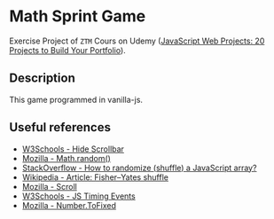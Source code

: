 # Math Sprint Game

Exercise Project of `ZTM` Cours on Udemy ([JavaScript Web Projects: 20 Projects to Build Your Portfolio](https://www.udemy.com/course/javascript-web-projects-to-build-your-portfolio-resume)).

## Description

This game programmed in vanilla-js.

## Useful references

- [W3Schools - Hide Scrollbar](https://www.w3schools.com/howto/howto_css_hide_scrollbars.asp)
- [Mozilla - Math.random()](https://developer.mozilla.org/en-US/docs/Web/JavaScript/Reference/Global_Objects/Math/random)
- [StackOverflow - How to randomize (shuffle) a JavaScript array?](https://stackoverflow.com/questions/2450954/how-to-randomize-shuffle-a-javascript-array)
- [Wikipedia - Article: Fisher–Yates shuffle](https://en.wikipedia.org/wiki/Fisher%E2%80%93Yates_shuffle)
- [Mozilla - Scroll](https://developer.mozilla.org/en-US/docs/Web/API/Element/scroll)
- [W3Schools - JS Timing Events](https://www.w3schools.com/js/js_timing.asp)
- [Mozilla - Number.ToFixed](https://developer.mozilla.org/en-US/docs/Web/JavaScript/Reference/Global_Objects/Number/toFixed)